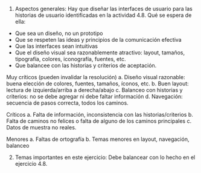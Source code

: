1) Aspectos generales:
Hay que diseñar las interfaces de usuario para las historias de usuario identificadas en la actividad 4.8. Qué se espera de ella:
- Que sea un diseño, no un prototipo
- Que se respeten las ideas y principios de la comunicación efectiva
- Que las interfaces sean intuitivas
- Que el diseño visual sea razonablemente atractivo: layout, tamaños, tipografía, colores, iconografía, fuentes, etc.
- Que balancee con las historias y criterios de aceptación.

Muy críticos (pueden invalidar la resolución)
a. Diseño visual razonable: buena elección de colores, fuentes, tamaños, íconos, etc.
b. Buen layout: lectura de izquierda/arriba a derecha/abajo
c. Balanceo con historias y criterios: no se debe agregar ni debe faltar información
d. Navegación: secuencia de pasos correcta, todos los caminos.

Críticos
a. Falta de información, inconsistencia con las historias/criterios
b. Falta de caminos no felices o falta de alguno de los caminos principales
c. Datos de muestra no reales.

Menores
a. Faltas de ortografía
b. Temas menores en layout, navegación, balanceo

2) Temas importantes en este ejercicio:
Debe balancear con lo hecho en el ejercicio 4.8.
